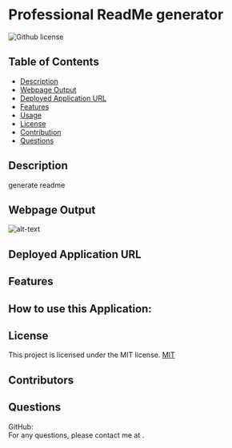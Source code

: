 # Professional ReadMe generator
  ![Github license](https://img.shields.io/badge/License-MIT-brightgreen)

  ## Table of Contents
  - [Description](#description)
  - [Webpage Output](#screenshot)
  - [Deployed Application URL](#link)
  - [Features](#features)
  - [Usage](#usage)
  - [License](#license)
  - [Contribution](#contribution)
  - [Questions](#questions)

  ## Description
  generate readme
  
  ## Webpage Output
  ![alt-text]()

  ## Deployed Application URL 
  
  
  ## Features 
  

  ## How to use this Application:
  
  
  ## License
  This project is licensed under the MIT license. [MIT](https://choosealicense.com/licenses/MIT)
  
  ## Contributors
  

  ## Questions
  GitHub: [](https://github.com/)  
  For any questions, please contact me at .

